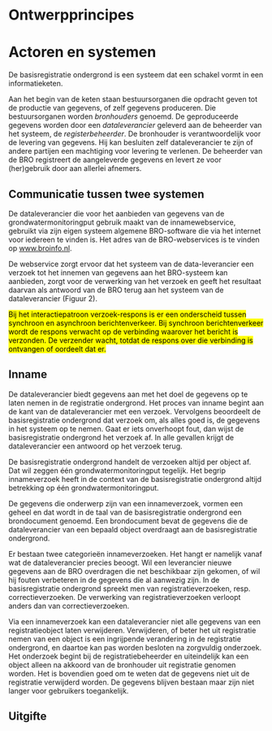 # Ontwerpprincipes

# Actoren en systemen

De basisregistratie ondergrond is een systeem dat een schakel vormt in een informatieketen. 

Aan het begin van de keten staan bestuursorganen die opdracht geven tot de productie van gegevens, of zelf gegevens produceren. Die bestuursorganen worden _bronhouders_ genoemd. De geproduceerde gegevens worden door een _dataleverancier_ geleverd aan de beheerder van het systeem, de _registerbeheerder_. De bronhouder is verantwoordelijk voor de levering van gegevens. Hij kan besluiten zelf dataleverancier te zijn of andere partijen een machtiging voor levering te verlenen. De beheerder van de BRO registreert de aangeleverde gegevens en levert ze voor (her)gebruik door aan allerlei afnemers.


## Communicatie tussen twee systemen

De dataleverancier die voor het aanbieden van gegevens van de grondwatermonitoringput gebruik maakt van de innamewebservice, gebruikt via zijn eigen systeem algemene BRO-software die via het internet voor iedereen te vinden is. 
Het adres van de BRO-webservices is te vinden op www.broinfo.nl. 

De webservice zorgt ervoor dat het systeem van de data-leverancier een verzoek tot het innemen van gegevens aan het BRO-systeem kan aanbieden, zorgt voor de verwerking van het verzoek en geeft het resultaat daarvan als antwoord van de BRO terug aan het systeem van de dataleverancier (Figuur 2). 

<mark>Bij het interactiepatroon verzoek-respons is er een onderscheid tussen synchroon en asynchroon berichtenverkeer. Bij synchroon berichtenverkeer wordt de respons verwacht op de verbinding waarover het bericht is verzonden. De verzender wacht, totdat de respons over die verbinding is ontvangen of oordeelt dat er.</mark>

## Inname

De dataleverancier biedt gegevens aan met het doel de gegevens op te laten nemen in de registratie ondergrond. Het proces van inname begint aan de kant van de dataleverancier met een verzoek. Vervolgens beoordeelt de basisregistratie ondergrond dat verzoek om, als alles goed is, de gegevens in het systeem op te nemen. Gaat er iets onverhoopt fout, dan wijst de basisregistratie ondergrond het verzoek af. In alle gevallen krijgt de dataleverancier een antwoord op het verzoek terug. 

De basisregistratie ondergrond handelt de verzoeken altijd per object af. Dat wil zeggen één grondwatermonitoringput tegelijk. Het begrip innameverzoek heeft in de context van de basisregistratie ondergrond altijd betrekking op één grondwatermonitoringput.

De gegevens die onderwerp zijn van een innameverzoek, vormen een geheel en dat wordt in de taal van de basisregistratie ondergrond een brondocument genoemd. Een brondocument bevat de gegevens die de dataleverancier van een bepaald object overdraagt aan de basisregistratie ondergrond. 

Er bestaan twee categorieën innameverzoeken. Het hangt er namelijk vanaf wat de dataleverancier precies beoogt. 
Wil een leverancier nieuwe gegevens aan de BRO overdragen die net beschikbaar zijn gekomen, of wil hij fouten verbeteren in de gegevens die al aanwezig zijn. In de basisregistratie ondergrond spreekt men van registratieverzoeken, resp. correctieverzoeken. 
De verwerking van registratieverzoeken verloopt anders dan van correctieverzoeken. 

Via een innameverzoek kan een dataleverancier niet alle gegevens van een registratieobject laten verwijderen. Verwijderen, of beter het uit registratie nemen van een object is een ingrijpende verandering in de registratie ondergrond, en daartoe kan pas worden besloten na zorgvuldig onderzoek. Het onderzoek begint bij de registratiebeheerder en uiteindelijk kan een object alleen na akkoord van de bronhouder uit registratie genomen worden. Het is bovendien goed om te weten dat de gegevens niet uit de registratie verwijderd worden. De gegevens blijven bestaan maar zijn niet langer voor gebruikers toegankelijk.

## Uitgifte

